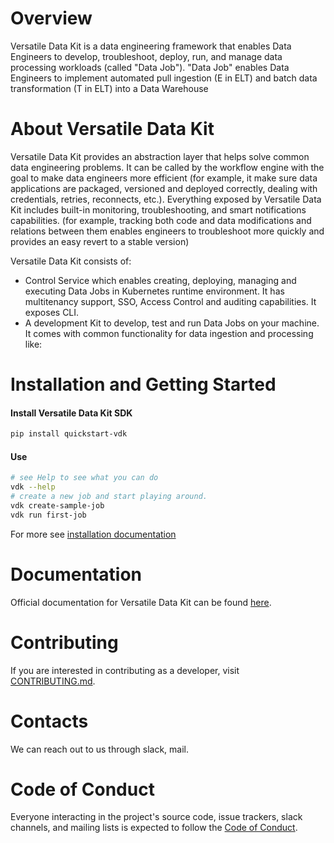 # Overview

Versatile Data Kit is a data engineering framework that enables Data Engineers to develop, troubleshoot, deploy, run, and manage data processing workloads (called "Data Job").
"Data Job" enables Data Engineers to implement automated pull ingestion (E in ELT) and batch data transformation (T in ELT) into a Data Warehouse

# About Versatile Data Kit

Versatile Data Kit provides an abstraction layer that helps solve common data engineering problems.
It can be called by the workflow engine with the goal to make data engineers more efficient
(for example, it make sure data applications are packaged, versioned and deployed correctly,
dealing with credentials, retries, reconnects, etc.).
Everything exposed by Versatile Data Kit includes built-in monitoring, troubleshooting,
and smart notifications capabilities.
(for example, tracking both code and data modifications and relations between them
enables engineers to troubleshoot more quickly and provides an easy revert to a stable version)

Versatile Data Kit consists of:

* Control Service which enables creating, deploying, managing and executing Data Jobs in Kubernetes runtime environment.
  It has multitenancy support, SSO, Access Control and auditing capabilities. It exposes CLI.
* A development Kit to develop, test and run Data Jobs on your machine. It comes with common functionality for data ingestion and processing like: 


# Installation and Getting Started

#### Install Versatile Data Kit SDK

```bash
pip install quickstart-vdk
```

#### Use

```bash
# see Help to see what you can do
vdk --help 
# create a new job and start playing around.
vdk create-sample-job
vdk run first-job
```

For more see [installation documentation](../versatile-data-kit.wiki/install.md)

# Documentation

Official documentation for Versatile Data Kit can be found [here](https://github.com/vmware/versatile-data-kit/wiki/Introduction).

# Contributing 

If you are interested in contributing as a developer, visit [CONTRIBUTING.md](CONTRIBUTING.md).

# Contacts 
We can reach out to us through slack, mail. 

# Code of Conduct
Everyone interacting in the project's source code, issue trackers, slack channels, and mailing lists is expected to follow the [Code of Conduct](CODE-OF-CONDUCT.md).
